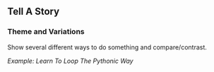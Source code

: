 ## Tell A Story

### Theme and Variations

Show several different ways to do something and compare/contrast.

_Example: Learn To Loop The Pythonic Way_
